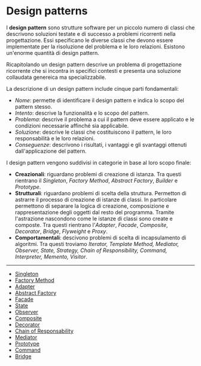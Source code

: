 # Design patterns
I **design pattern** sono strutture software per un piccolo numero di classi che descrivono soluzioni testate e di successo a problemi ricorrenti nella progettazione. Essi specificano le diverse classi che devono essere implementate per la risoluzione del problema e le loro relazioni. Esistono un'enorme quantità di design pattern. 

Ricapitolando un design pattern descrive un problema di progettazione ricorrente che si incontra in specifici contesti e presenta una soluzione collaudata genereica ma specializzabile.

La descrizione di un design pattern include cinque parti fondamentali:
 - *Nome*: permette di identificare il design pattern e indica lo scopo del pattern stesso.
 - *Intento*: descrive la funzionalità e lo scopo del pattern.
 - *Problema*: descrive il problema a cui il pattern deve essere applicato e le condizioni necessarie affinché sia applicabile.
 - *Soluzione*: descrive le classi che costituiscono il pattern, le loro responsabilità e le loro relazioni.
 - *Conseguenze*: descrivono i risultati, i vantaggi e gli svantaggi ottenuti dall'applicazione del pattern.

I design pattern vengono suddivisi in categorie in base al loro scopo finale:
 - **Creazionali**: riguardano problemi di creazione di istanza. Tra questi rientrano il *Singleton*, *Factory Method*, *Abstract Factory*, *Builder* e *Prototype*.
 - **Strutturali**: riguardano problemi di scelta della struttura. Permetton di astrarre il processo di creazione di istanze di classi. In particolare permettono di separare la logica di creazione, composizione e rappresentazione degli oggetti dal resto del programma. Tramite l'astrazione nascondono come le istanze di classi sono create e composte. Tra questi rientrano l'*Adapter*, *Facade*, *Composite*, *Decorator*, *Bridge*, *Flyweight* e *Proxy*.
 - **Comportamentali**: descivono problemi di scelta di incapsulamento di algoritmi. Tra questi troviamo *Iterator, Template Method, Mediator, Observer, State, Strategy, Chain of Responsibility, Command, Interpreter, Memento, Visitor*.

--- 

- [Singleton](./Singleton.md)
- [Factory Method](./FactoryMethod.md)
- [Adapter](./Adapter.md)
- [Abstract Factory](./AbstractFactory.md)
- [Facade](./Facade.md)
- [State](./State.md)
- [Observer](./Observer.md)
- [Composite](./Composite.md)
- [Decorator](./Decorator.md)
- [Chain of Responsability](./ChainOfResponsability.md)
- [Mediator](./Mediator.md)
- [Prototype](./Prototype.md)
- [Command](./Command.md)
- [Bridge](./Bridge.md)


